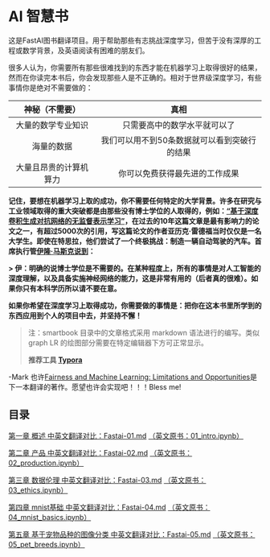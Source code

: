 # AI 智慧书

这是FastAI图书翻译项目。用于帮助那些有志挑战深度学习，但苦于没有深厚的工程或数学背景，及英语阅读有困难的朋友们。

很多人认为，你需要所有那些很难找到的东西才能在机器学习上取得很好的结果，然而在你读完本书后，你会发现那些人是不正确的。相对于世界级深度学习，有些事情你是绝对不需要做的：

|     神秘（不需要）     |                     真相                     |
| :--------------------: | :------------------------------------------: |
|   大量的数学专业知识   |         只需要高中的数学水平就可以了         |
|       海量的数据       | 我们可以用不到50条数据就可以看到突破行的结果 |
| 大量且昂贵的计算机算力 |        你可以免费获得最先进的工作成果        |

**记住，要想在机器学习上取的成功，你不需要任何特定的大学背景。许多在研究与工业领域取得的重大突破都是由那些没有博士学位的人取得的，例如：[“基于深度卷积生成对抗网络的无监督表示学习”](https://arxiv.org/abs/1511.06434)，在过去的10年这篇文章是最有影响力的论文之一，有超过5000次的引用，写这篇论文的作者亚历克·雷德福当时仅仅是一名大学生。即使在特思拉，他们尝试了一个终极挑战：制造一辆自动驾驶的汽车。首席执行管[伊隆·马斯克说到](https://twitter.com/elonmusk/status/1224089444963311616)：**

**> 伊：明确的说博士学位是不需要的。在某种程度上，所有的事情是对人工智能的深度理解，以及具备实施神经网络的能力，这是非常有用的（后者真的很难）。如果你只有本科学历所以请不要在意。**
>
**如果你希望在深度学习上取得成功，你需要做的事情是：把你在这本书里所学到的东西应用到个人的项目中去，并坚持不懈！**
> 注：smartbook 目录中的文章格式采用 markdown 语法进行的编写。类似 graph LR 的绘图部分需要在特定编辑器下方可正常显示。
>
>**推荐工具 [Typora](https://www.typora.io/)**

-Mark 也许[Fairness and Machine Learning: Limitations and Opportunities](https://fairmlbook.org/#course-materials)是下一本翻译的著作。愿望也许会实现吧！！！Bless me!
## 目录

[第一章 概述   中英文翻译对比：Fastai-01.md](./smartbook/Fastai-01.md)  [（英文原书：01_intro.ipynb）](./englishbook/01_intro.ipynb)

[第二章 产品   中英文翻译对比：Fastai-02.md](./smartbook/Fastai-02.md)  [（英文原书：02_production.ipynb）](./englishbook/02_production.ipynb)

[第三章 数据伦理  中英文翻译对比：Fastai-03.md](./smartbook/Fastai-03.md)   [（英文原书：03_ethics.ipynb）](./englishbook/03_ethics.ipynb)

[第四章 mnist基础  中英文翻译对比：Fastai-04.md](./smartbook/Fastai-04.md)   [（英文原书：04_mnist_basics.ipynb）](./englishbook/04_mnist_basics.ipynb)

[第五章 基于宠物品种的图像分类  中英文翻译对比：Fastai-05.md](./smartbook/Fastai-05.md)   [（英文原书：05_pet_breeds.ipynb）](./englishbook/05_pet_breeds.ipynb)

 
